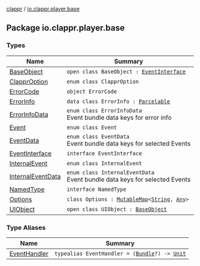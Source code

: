 [clappr](../index.md) / [io.clappr.player.base](./index.md)

## Package io.clappr.player.base

### Types

| Name | Summary |
|---|---|
| [BaseObject](-base-object/index.md) | `open class BaseObject : `[`EventInterface`](-event-interface/index.md) |
| [ClapprOption](-clappr-option/index.md) | `enum class ClapprOption` |
| [ErrorCode](-error-code/index.md) | `object ErrorCode` |
| [ErrorInfo](-error-info/index.md) | `data class ErrorInfo : `[`Parcelable`](https://developer.android.com/reference/android/os/Parcelable.html) |
| [ErrorInfoData](-error-info-data/index.md) | `enum class ErrorInfoData`<br>Event bundle data keys for error info |
| [Event](-event/index.md) | `enum class Event` |
| [EventData](-event-data/index.md) | `enum class EventData`<br>Event bundle data keys for selected Events |
| [EventInterface](-event-interface/index.md) | `interface EventInterface` |
| [InternalEvent](-internal-event/index.md) | `enum class InternalEvent` |
| [InternalEventData](-internal-event-data/index.md) | `enum class InternalEventData`<br>Event bundle data keys for selected Events |
| [NamedType](-named-type/index.md) | `interface NamedType` |
| [Options](-options/index.md) | `class Options : `[`MutableMap`](https://kotlinlang.org/api/latest/jvm/stdlib/kotlin.collections/-mutable-map/index.html)`<`[`String`](https://kotlinlang.org/api/latest/jvm/stdlib/kotlin/-string/index.html)`, `[`Any`](https://kotlinlang.org/api/latest/jvm/stdlib/kotlin/-any/index.html)`>` |
| [UIObject](-u-i-object/index.md) | `open class UIObject : `[`BaseObject`](-base-object/index.md) |

### Type Aliases

| Name | Summary |
|---|---|
| [EventHandler](-event-handler.md) | `typealias EventHandler = (`[`Bundle`](https://developer.android.com/reference/android/os/Bundle.html)`?) -> `[`Unit`](https://kotlinlang.org/api/latest/jvm/stdlib/kotlin/-unit/index.html) |
